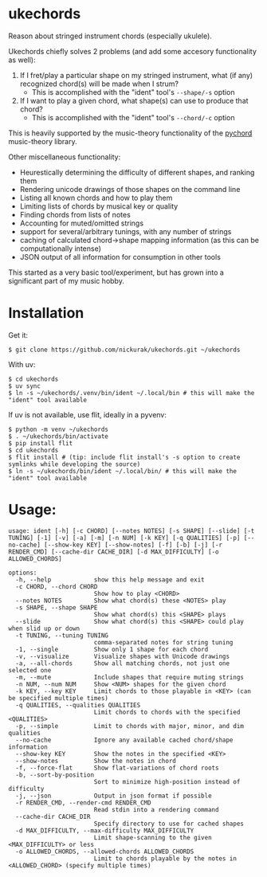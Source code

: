 # ukechords

Reason about stringed instrument chords (especially ukulele).

Ukechords chiefly solves 2 problems (and add some accesory functionality as well):

1. If I fret/play a particular shape on my stringed instrument, what (if any) recognized chord(s) will be made when I strum?
   - This is accomplished with the "ident" tool's `--shape/-s` option
2. If I want to play a given chord, what shape(s) can use to produce that chord?
   - This is accomplished with the "ident" tool's `--chord/-c` option

This is heavily supported by the music-theory functionality of the [pychord](https://pypi.org/project/pychord/) music-theory library.

Other miscellaneous functionality:

- Heurestically determining the difficulty of different shapes, and ranking them
- Rendering unicode drawings of those shapes on the command line
- Listing all known chords and how to play them
- Limiting lists of chords by musical key or quality
- Finding chords from lists of notes
- Accounting for muted/omitted strings
- support for several/arbitrary tunings, with any number of strings
- caching of calculated chord->shape mapping information (as this can be computationally intense)
- JSON output of all information for consumption in other tools

This started as a very basic tool/experiment, but has grown into a significant part of my music hobby.

# Installation

Get it:

```
$ git clone https://github.com/nickurak/ukechords.git ~/ukechords
```

With uv:
```
$ cd ukechords
$ uv sync
$ ln -s ~/ukechords/.venv/bin/ident ~/.local/bin # this will make the "ident" tool available
```

If uv is not available, use flit, ideally in a pyvenv:

```
$ python -m venv ~/ukechords
$ . ~/ukechords/bin/activate
$ pip install flit
$ cd ukechords
$ flit install # (tip: include flit install's -s option to create symlinks while developing the source)
$ ln -s ~/ukechords/bin/ident ~/.local/bin/ # this will make the "ident" tool available
```

# Usage:

```
usage: ident [-h] [-c CHORD] [--notes NOTES] [-s SHAPE] [--slide] [-t TUNING] [-1] [-v] [-a] [-m] [-n NUM] [-k KEY] [-q QUALITIES] [-p] [--no-cache] [--show-key KEY] [--show-notes] [-f] [-b] [-j] [-r RENDER_CMD] [--cache-dir CACHE_DIR] [-d MAX_DIFFICULTY] [-o ALLOWED_CHORDS]

options:
  -h, --help            show this help message and exit
  -c CHORD, --chord CHORD
                        Show how to play <CHORD>
  --notes NOTES         Show what chord(s) these <NOTES> play
  -s SHAPE, --shape SHAPE
                        Show what chord(s) this <SHAPE> plays
  --slide               Show what chord(s) this <SHAPE> could play when slid up or down
  -t TUNING, --tuning TUNING
                        comma-separated notes for string tuning
  -1, --single          Show only 1 shape for each chord
  -v, --visualize       Visualize shapes with Unicode drawings
  -a, --all-chords      Show all matching chords, not just one selected one
  -m, --mute            Include shapes that require muting strings
  -n NUM, --num NUM     Show <NUM> shapes for the given chord
  -k KEY, --key KEY     Limit chords to those playable in <KEY> (can be specified multiple times)
  -q QUALITIES, --qualities QUALITIES
                        Limit chords to chords with the specified <QUALITIES>
  -p, --simple          Limit to chords with major, minor, and dim qualities
  --no-cache            Ignore any available cached chord/shape information
  --show-key KEY        Show the notes in the specified <KEY>
  --show-notes          Show the notes in chord
  -f, --force-flat      Show flat-variations of chord roots
  -b, --sort-by-position
                        Sort to minimize high-position instead of difficulty
  -j, --json            Output in json format if possible
  -r RENDER_CMD, --render-cmd RENDER_CMD
                        Read stdin into a rendering command
  --cache-dir CACHE_DIR
                        Specify directory to use for cached shapes
  -d MAX_DIFFICULTY, --max-difficulty MAX_DIFFICULTY
                        Limit shape-scanning to the given <MAX_DIFFICULTY> or less
  -o ALLOWED_CHORDS, --allowed-chords ALLOWED_CHORDS
                        Limit to chords playable by the notes in <ALLOWED_CHORD> (specify multiple times)
```
